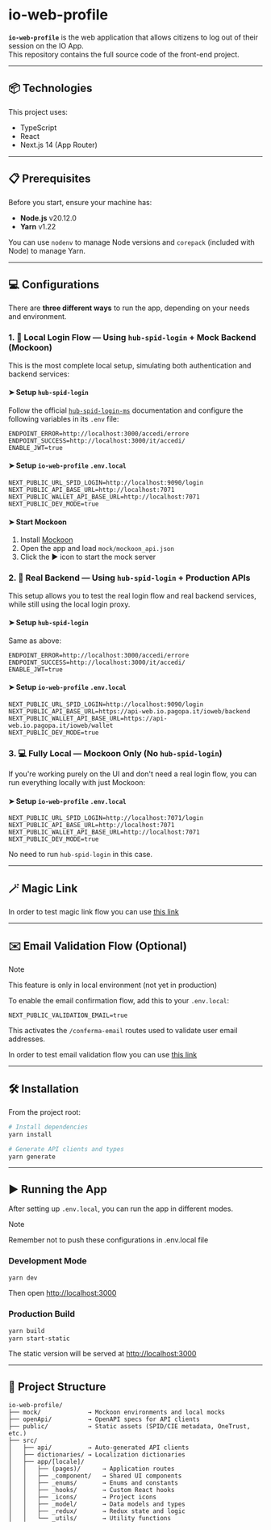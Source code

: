# io-web-profile

**`io-web-profile`** is the web application that allows citizens to log out of their session on the IO App.  
This repository contains the full source code of the front-end project.

---

## 📦 Technologies

This project uses:

- TypeScript
- React
- Next.js 14 (App Router)

---

## 📋 Prerequisites

Before you start, ensure your machine has:

- **Node.js** v20.12.0
- **Yarn** v1.22

You can use `nodenv` to manage Node versions and `corepack` (included with Node) to manage Yarn.

---

## 💻 Configurations

There are **three different ways** to run the app, depending on your needs and environment.


### 1. 🧪 Local Login Flow — Using `hub-spid-login` + Mock Backend (Mockoon)

This is the most complete local setup, simulating both authentication and backend services:

#### ➤ Setup `hub-spid-login`

Follow the official [`hub-spid-login-ms`](https://github.com/pagopa/hub-spid-login-ms) documentation and configure the following variables in its `.env` file:

```env
ENDPOINT_ERROR=http://localhost:3000/accedi/errore
ENDPOINT_SUCCESS=http://localhost:3000/it/accedi/
ENABLE_JWT=true
```

#### ➤ Setup `io-web-profile` `.env.local`

```env
NEXT_PUBLIC_URL_SPID_LOGIN=http://localhost:9090/login
NEXT_PUBLIC_API_BASE_URL=http://localhost:7071
NEXT_PUBLIC_WALLET_API_BASE_URL=http://localhost:7071
NEXT_PUBLIC_DEV_MODE=true
```

#### ➤ Start Mockoon

1. Install [Mockoon](https://mockoon.com/download/)
2. Open the app and load `mock/mockoon_api.json`
3. Click the ▶ icon to start the mock server


### 2. 🔗 Real Backend — Using `hub-spid-login` + Production APIs

This setup allows you to test the real login flow and real backend services, while still using the local login proxy.

#### ➤ Setup `hub-spid-login`

Same as above:

```env
ENDPOINT_ERROR=http://localhost:3000/accedi/errore
ENDPOINT_SUCCESS=http://localhost:3000/it/accedi/
ENABLE_JWT=true
```

#### ➤ Setup `io-web-profile` `.env.local`

```env
NEXT_PUBLIC_URL_SPID_LOGIN=http://localhost:9090/login
NEXT_PUBLIC_API_BASE_URL=https://api-web.io.pagopa.it/ioweb/backend
NEXT_PUBLIC_WALLET_API_BASE_URL=https://api-web.io.pagopa.it/ioweb/wallet
NEXT_PUBLIC_DEV_MODE=true
```


### 3. 💻 Fully Local — Mockoon Only (No `hub-spid-login`)

If you're working purely on the UI and don't need a real login flow, you can run everything locally with just Mockoon:

#### ➤ Setup `io-web-profile` `.env.local`

```env
NEXT_PUBLIC_URL_SPID_LOGIN=http://localhost:7071/login
NEXT_PUBLIC_API_BASE_URL=http://localhost:7071
NEXT_PUBLIC_WALLET_API_BASE_URL=http://localhost:7071
NEXT_PUBLIC_DEV_MODE=true
```

No need to run `hub-spid-login` in this case.

---

## 🪄 Magic Link

In order to test magic link flow you can use [this link](http://localhost:3000/it/blocco-accesso/magic-link/#token=jwetoken)

---

## ✉️ Email Validation Flow (Optional)

> [!Note]
> This feature is only in local environment (not yet in production)

To enable the email confirmation flow, add this to your `.env.local`:

```env
NEXT_PUBLIC_VALIDATION_EMAIL=true
```

This activates the `/conferma-email` routes used to validate user email addresses.

In order to test email validation flow you can use [this link](http://localhost:3000/it/conferma-email/?token=05QSY3JXN8XF47LTKRW9EMHZBX:179aeae8dcc01abdab31e5ba)

---

## 🛠️ Installation

From the project root:

```bash
# Install dependencies
yarn install

# Generate API clients and types
yarn generate
```

---

## ▶️ Running the App

After setting up `.env.local`, you can run the app in different modes.

> [!Note]
> Remember not to push these configurations in .env.local file

### Development Mode

```bash
yarn dev
```

Then open [http://localhost:3000](http://localhost:3000)

### Production Build

```bash
yarn build
yarn start-static
```

The static version will be served at [http://localhost:3000](http://localhost:3000)

---

## 📁 Project Structure

```
io-web-profile/
├── mock/             → Mockoon environments and local mocks
├── openApi/          → OpenAPI specs for API clients
├── public/           → Static assets (SPID/CIE metadata, OneTrust, etc.)
├── src/
│   ├── api/          → Auto-generated API clients
│   ├── dictionaries/ → Localization dictionaries
│   ├── app/[locale]/
│   │   ├── (pages)/      → Application routes
│   │   ├── _component/   → Shared UI components
│   │   ├── _enums/       → Enums and constants
│   │   ├── _hooks/       → Custom React hooks
│   │   ├── _icons/       → Project icons
│   │   ├── _model/       → Data models and types
│   │   ├── _redux/       → Redux state and logic
│   │   └── _utils/       → Utility functions
```